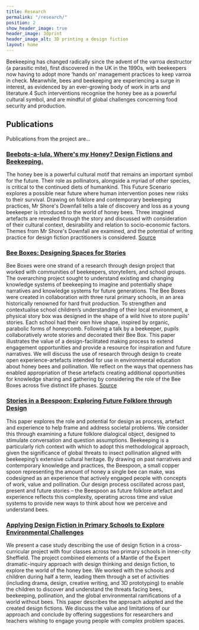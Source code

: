 ```yaml
---
title: Research
permalink: "/research/"
position: 2
show_header_image: true
header_image: 3dprint
header_image_alt: 3D printing a design fiction
layout: home
---
```


Beekeeping has changed radically since the advent of the varroa destructor (a parasitic mite), first discovered in the UK in the 1990s, with beekeepers now having to adopt more ‘hands on’ management practices to keep varroa in check. Meanwhile, bees and beekeeping are experiencing a surge in interest, as evidenced by an ever-growing body of work in arts and literature.4 Such interventions recognise the honey bee as a powerful cultural symbol, and are mindful of global challenges concerning food security and production.

## Publications
Publications from the project are...

### [Beebots-a-lula, Where's my Honey? Design Fictions and Beekeeping. ](http://dl.acm.org/citation.cfm?doid=2971485.2993924)

The honey bee is a powerful cultural motif that remains an important symbol for the future. Their role as pollinators, alongside a myriad of other species, is critical to the continued diets of humankind. This Future Scenario explores a possible near future where human intervention poses new risks to their survival. Drawing on folklore and contemporary beekeeping practices, Mr Shore's Downfall tells a tale of discovery and loss as a young beekeeper is introduced to the world of honey bees. Three imagined artefacts are revealed through the story and discussed with consideration of their cultural context, desirability and relation to socio-economic factors. Themes from Mr Shore's Downfall are examined, and the potential of writing practice for design fiction practitioners is considered. [Source](https://pure.york.ac.uk/portal/en/publications/beebotsalula-wheres-my-honey(e076cfd1-bd1c-4fa2-aa02-ca36f3eda190).html)

### [Bee Boxes: Designing Spaces for Stories ](https://figshare.com/articles/Bee_Boxes_Designing_Spaces_for_Stories/4747009)
Bee Boxes were one strand of a research through design project that worked with communities of beekeepers, storytellers, and school groups. The overarching project sought to understand existing and changing knowledge systems of beekeeping to imagine and potentially shape narratives and knowledge systems for future generations. The Bee Boxes were created in collaboration with three rural primary schools, in an area historically renowned for hard fruit production. To strengthen and contextualise school children’s understanding of their local environment, a physical story box was designed in the shape of a wild hive to store pupils’ stories. Each school had their own hive shape, inspired by organic, parabolic forms of honeycomb. Following a talk by a beekeeper, pupils collaboratively wrote stories and decorated their Bee Box. This paper illustrates the value of a design-facilitated making process to extend engagement opportunities and provide a resource for inspiration and future narratives. We will discuss the use of research through design to create open experience-artefacts intended for use in environmental education about honey bees and pollination. We reflect on the ways that openness has enabled appropriation of these artefacts creating additional opportunities for knowledge sharing and gathering by considering the role of the Bee Boxes across five distinct life phases. [Source](https://pure.york.ac.uk/portal/en/publications/bee-boxes-designing-spaces-for-stories(592faaed-c8d3-466b-98b0-350696ee45d0).html)

### [Stories in a Beespoon: Exploring Future Folklore through Design](https://www.drs2016.org/503)

This paper explores the role and potential for design as process, artefact and experience to help frame and address societal problems. We consider this through examining a future folklore dialogical object, designed to stimulate conversation and question assumptions. Beekeeping is a particularly rich context with which to adopt this methodological approach, given the significance of global threats to insect pollination aligned with beekeeping’s extensive cultural heritage. By drawing on past narratives and contemporary knowledge and practices, the Beespoon, a small copper spoon representing the amount of honey a single bee can make, was codesigned as an experience that actively engaged people with concepts of work, value and pollination. Our design process oscillated across past, present and future stories – the Beespoon as future folklore artefact and experience reflects this complexity, operating across time and value systems to provide new ways to think about how we perceive and understand bees.


### [Applying Design Fiction in Primary Schools to Explore Environmental Challenges](https://www.tandfonline.com/doi/pdf/10.1080/14606925.2019.1594972)

We present  a  case  study  describing  the  use  of  design fiction  in  a cross-curricular  project  with  four  classes  across  two  primary  schools  in  inner-city Sheffield.  The  project  combined  elements  of  a  Mantle  of  the  Expert  dramatic-inquiry approach with design thinking and design fiction, to explore the world of the honey  bee. We  worked  with  the  schools  and  children during half  a  term,  leading them  through  a  set  of  activities  (including  drama,  design,  creative  writing,  and  3D prototyping)  to  enable  the  children  to  discover  and  understand  the  threats  facing bees,  beekeeping,  pollination,  and  the  global  environmental  ramifications  of  a world  without  bees.  This  paper  describes  the  approach  adopted  and  the  created design fictions. We discuss the value and limitations of our approach and conclude by  offering  suggestions  for  researchers  and  teachers  wishing  to  engage  young people with complex problem spaces.